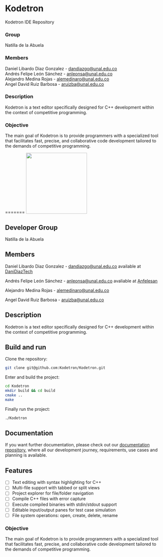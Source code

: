 # Kodetron
Kodetron IDE Repository

### Group
Natilla de la Abuela

### Members
Daniel Libardo Diaz Gonzalez - dandiazgo@unal.edu.co  
Andrés Felipe León Sánchez - anleonsa@unal.edu.co  
Alejandro Medina Rojas - alemedinaro@unal.edu.co  
Angel David Ruiz Barbosa - aruizba@unal.edu.co

### Description
Kodetron is a text editor specifically designed for C++ development within the context of competitive programming.

### Objective
The main goal of Kodetron is to provide programmers with a specialized tool that facilitates fast, precise, and collaborative code development tailored to the demands of competitive programming.

=======
<img src="assets/Logo.png" width="200">

## Developer Group
Natilla de la Abuela

## Members
Daniel Libardo Diaz Gonzalez - dandiazgo@unal.edu.co available at [DaniDiazTech](https://danidiaztech.com/)

Andrés Felipe León Sánchez - anleonsa@unal.edu.co avaliable at [Anfelesan](https://anfelesan.netlify.app/)

Alejandro Medina Rojas - alemedinaro@unal.edu.co

Angel David Ruiz Barbosa - aruizba@unal.edu.co

## Description
Kodetron is a text editor specifically designed for C++ development within the context of competitive programming.


## Build and run

Clone the repository:

```bash
git clone git@github.com:Kodetron/Kodetron.git
```

Enter and build the project:

```bash
cd Kodetron
mkdir build && cd build
cmake ..
make
```

Finally run the project:

```bash
./Kodetron
```



## Documentation

If you want further documentation, please check out our [documentation repository](https://github.com/Kodetron/Documentation/tree/main), where all our development journey, requirements, use cases and planning is available.

## Features
- [ ] Text editing with syntax highlighting for C++
- [ ] Multi-file support with tabbed or split views
- [ ] Project explorer for file/folder navigation
- [ ] Compile C++ files with error capture
- [ ] Execute compiled binaries with stdin/stdout support
- [ ] Editable input/output panes for test case simulation
- [ ] File system operations: open, create, delete, rename

### Objective
The main goal of Kodetron is to provide programmers with a specialized tool that facilitates fast, precise, and collaborative code development tailored to the demands of competitive programming.
